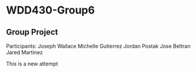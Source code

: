 # WDD430-Group6

## Group Project

Participants:
Joseph Wallace
Michelle Gutierrez
Jordan Postak
Jose Beltran
Jared Martinez

This is a new attempt